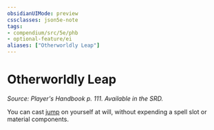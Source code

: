 ```yaml
---
obsidianUIMode: preview
cssclasses: json5e-note
tags:
- compendium/src/5e/phb
- optional-feature/ei
aliases: ["Otherworldly Leap"]
---
```

# Otherworldly Leap
*Source: Player's Handbook p. 111. Available in the SRD.* 

You can cast [jump](../../spells/jump.md#) on yourself at will, without expending a spell slot or material components.